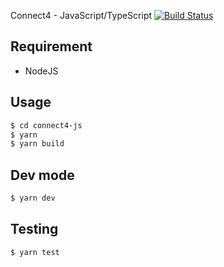 Connect4 - JavaScript/TypeScript [![Build Status](https://travis-ci.org/chocnut/connect4-js.svg?branch=master)](https://travis-ci.org/chocnut/connect4-js)

## Requirement
- NodeJS

## Usage
```sh
$ cd connect4-js
$ yarn
$ yarn build
```

## Dev mode
```sh
$ yarn dev
```

## Testing
```sh
$ yarn test
```